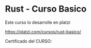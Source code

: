 # Rust - Curso Basico

Este curso lo desarrolle en platzi

https://platzi.com/cursos/rust-basico/

Certificado del CURSO:


